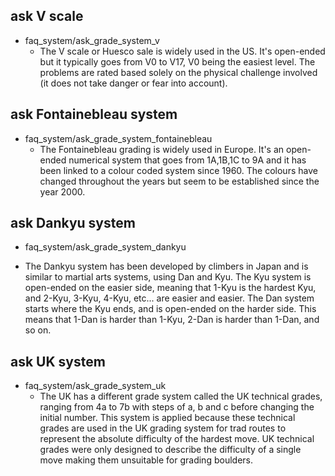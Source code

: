 ## ask V scale
* faq_system/ask_grade_system_v
  - The V scale or Huesco sale is widely used in the US. It's open-ended but it typically goes from V0 to V17, V0 being the easiest level. The problems are rated based solely on the physical challenge involved (it does not take danger or fear into account).

## ask Fontainebleau system
* faq_system/ask_grade_system_fontainebleau
  - The Fontainebleau grading is widely used in Europe. It's an open-ended numerical system that goes from 1A,1B,1C to 9A and it has been linked to a colour coded system since 1960. The colours have changed throughout the years but seem to be established since the year 2000.

## ask Dankyu system
* faq_system/ask_grade_system_dankyu
 - The Dankyu system has been developed by climbers in Japan and is similar to martial arts systems, using Dan and Kyu. The Kyu system is open-ended on the easier side, meaning that 1-Kyu is the hardest Kyu, and 2-Kyu, 3-Kyu, 4-Kyu, etc... are easier and easier. The Dan system starts where the Kyu ends, and is open-ended on the harder side. This means that 1-Dan is harder than 1-Kyu, 2-Dan is harder than 1-Dan, and so on.

## ask UK system
* faq_system/ask_grade_system_uk
  - The UK has a different grade system called the UK technical grades, ranging from 4a to 7b with steps of a, b and c before changing the initial number. This system is applied because these technical grades are used in the UK grading system for trad routes to represent the absolute difficulty of the hardest move. UK technical grades were only designed to describe the difficulty of a single move making them unsuitable for grading boulders.
